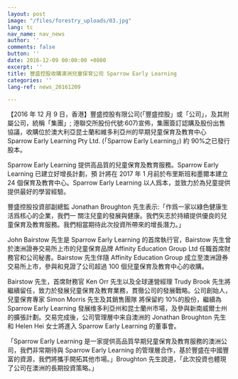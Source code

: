 ```yaml
---
layout: post
image: "/files/forestry_uploads/03.jpg"
lang: tc
nav_name: nav_news
author: ''
comments: false
button: ''
date: 2016-12-09 00:00:00 +0800
excerpt: ''
title: 豐盛控股收購澳洲兒童保育公司 Sparrow Early Learning
categories: ''
lang-ref: news_20161209

---
```

【2016 年 12 月 9 日，香港】豐盛控股有限公司(「豐盛控股」或「公司」，及其附屬公司，統稱「集團」; 港聯交所股份代號:607)宣佈，集團簽訂認購及股份出售協議，收購位於澳大利亞昆士蘭和維多利亞州的早期兒童保育及教育中心 Sparrow Early Learning Pty Ltd. (「Sparrow Early Learning」) 約 90%之已發行股本。

Sparrow Early Learning 提供高品質的兒童保育及教育服務。Sparrow Early Learning 已建立好增長計劃，預 計將在 2017 年 1 月前於布里斯班和墨爾本建立 24 個保育及教育中心。Sparrow Early Learning 以人爲本，並致力於為兒童提供提供最好的學習經驗。

豐盛控股投資部副總監 Jonathan Broughton 先生表示:「作爲一家以綠色健康生活爲核心的企業，我們一 關注兒童的發展與健康。我們矢志於持續提供優良的兒童保育及教育服務。我們相當期待此次投資所帶來的增長潛力。」

John Bairstow 先生是 Sparrow Early Learning 的首席執行官，Bairstow 先生曾於澳洲證券交易所上市的兒童保育品牌 Affinity Education Group Ltd 任職首席財務官和公司秘書。Bairstow 先生伴隨 Affinity Education Group 成立至澳洲證券交易所上市，參與和見證了公司超過 100 個兒童保育及教育中心的收購。

Bairstow 先生，首席財務官 Ken Orr 先生以及全球運營經理 Trudy Brook 先生將繼續留任，致力於發展兒童保育及教育業務，貫徹公司的發展戰略。公司創始人，兒童保育專家 Simon Morris 先生及其銷售團隊 將保留約 10%的股份，繼續為 Sparrow Early Learning 發展维多利亞州和昆士蘭州市場，及參與新南威爾士州的擴張計劃。交易完成後，公司管理層中来自澳洲的 Jonathan Broughton 先生和 Helen Hei 女士將進入 Sparrow Early Learning 的董事會。

「Sparrow Early Learning 是一家提供高品質早期兒童保育及教育服務的澳洲公司，我們非常期待與 Sparrow Early Learning 的管理層合作，基於豐盛在中國豐富的資源，我們將攜手開拓其他市場。」Broughton 先生說道，「此次投資也體現了公司在澳洲的長期投資策略。」